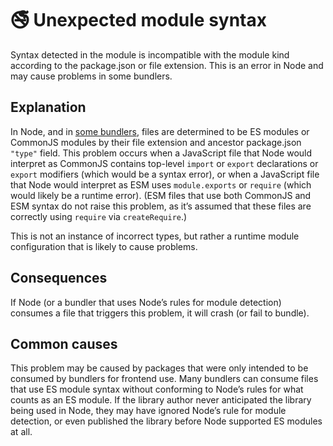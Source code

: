 # 🚭 Unexpected module syntax

Syntax detected in the module is incompatible with the module kind according to the package.json or file extension. This is an error in Node and may cause problems in some bundlers.

## Explanation

In Node, and in [some bundlers](https://andrewbranch.github.io/interop-test/#synthesizing-default-exports-for-cjs-modules), files are determined to be ES modules or CommonJS modules by their file extension and ancestor package.json `"type"` field. This problem occurs when a JavaScript file that Node would interpret as CommonJS contains top-level `import` or `export` declarations or `export` modifiers (which would be a syntax error), or when a JavaScript file that Node would interpret as ESM uses `module.exports` or `require` (which would likely be a runtime error). (ESM files that use both CommonJS and ESM syntax do not raise this problem, as it’s assumed that these files are correctly using `require` via `createRequire`.)

This is not an instance of incorrect types, but rather a runtime module configuration that is likely to cause problems.

## Consequences

If Node (or a bundler that uses Node’s rules for module detection) consumes a file that triggers this problem, it will crash (or fail to bundle).

## Common causes

This problem may be caused by packages that were only intended to be consumed by bundlers for frontend use. Many bundlers can consume files that use ES module syntax without conforming to Node’s rules for what counts as an ES module. If the library author never anticipated the library being used in Node, they may have ignored Node’s rule for module detection, or even published the library before Node supported ES modules at all.
